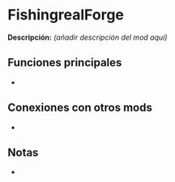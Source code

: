 # FishingrealForge

**Descripción:** *(añadir descripción del mod aquí)*

## Funciones principales
- 

## Conexiones con otros mods
- 

## Notas
- 
